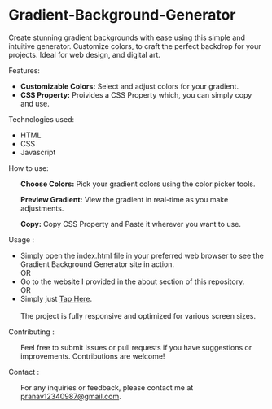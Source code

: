 # Gradient-Background-Generator
Create stunning gradient backgrounds with ease using this simple and intuitive generator. Customize colors, to craft the perfect backdrop for your projects. Ideal for web design, and digital art.

Features:<br>
  <ul>
   <li><strong>Customizable Colors:</strong> Select and adjust colors for your gradient.</li>
    <li><strong>CSS Property:</strong> Proivides a CSS Property which, you can simply copy and use.</li>
  </ul>
Technologies used:<br>
    <ul>
      <li>HTML</li>
      <li>CSS</li>
      <li>Javascript</li>
    </ul>
How to use:<br>
   <ul><strong>Choose Colors:</strong> Pick your gradient colors using the color picker tools.</ul>
   <ul><strong>Preview Gradient:</strong> View the gradient in real-time as you make adjustments.</ul>
   <ul><strong>Copy:</strong> Copy CSS Property and Paste it wherever you want to use. </ul>

Usage : 
<ul>
  <li>Simply open the index.html file in your preferred web browser to see the Gradient Background Generator site in action.</li>
  OR
  <li>Go to the website I provided in the about section of this repository.</li>
  OR
  <li>Simply just <a href="https://pranav89624.github.io/Gradient-Background-Generator/" target="_blank">Tap Here</a>.</li>
  <br>The project is fully responsive and optimized for various screen sizes.
</ul>

Contributing : 
<ul>
  Feel free to submit issues or pull requests if you have suggestions or improvements. Contributions are welcome!  
</ul>

Contact : 
<ul>
For any inquiries or feedback, please contact me at  <a href="mailto:pranav12340987@gmail.com">pranav12340987@gmail.com</a>.
</ul>
